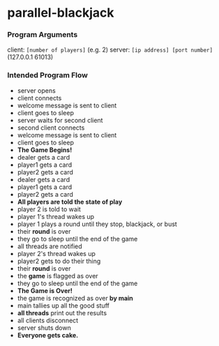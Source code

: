 # parallel-blackjack
### Program Arguments
client: `[number of players]` (e.g. 2)
server: `[ip address] [port number]` (127.0.0.1 61013)
### Intended Program Flow
- server opens
- client connects
- welcome message is sent to client
- client goes to sleep
- server waits for second client
- second client connects
- welcome message is sent to client
- client goes to sleep
- **The Game Begins!**
- dealer gets a card
- player1 gets a card
- player2 gets a card
- dealer gets a card
- player1 gets a card
- player2 gets a card
- **All players are told the state of play**
- player 2 is told to wait
- player 1's thread wakes up
- player 1 plays a round until they stop, blackjack, or bust
- their **round** is over
- they go to sleep until the end of the game
- all threads are notified
- player 2's thread wakes up
- player2 gets to do their thing
- their **round** is over
- the **game** is flagged as over
- they go to sleep until the end of the game
- **The Game is Over!**
- the game is recognized as over **by main**
- main tallies up all the good stuff
- **all threads** print out the results
- all clients disconnect
- server shuts down
- **Everyone gets cake.**